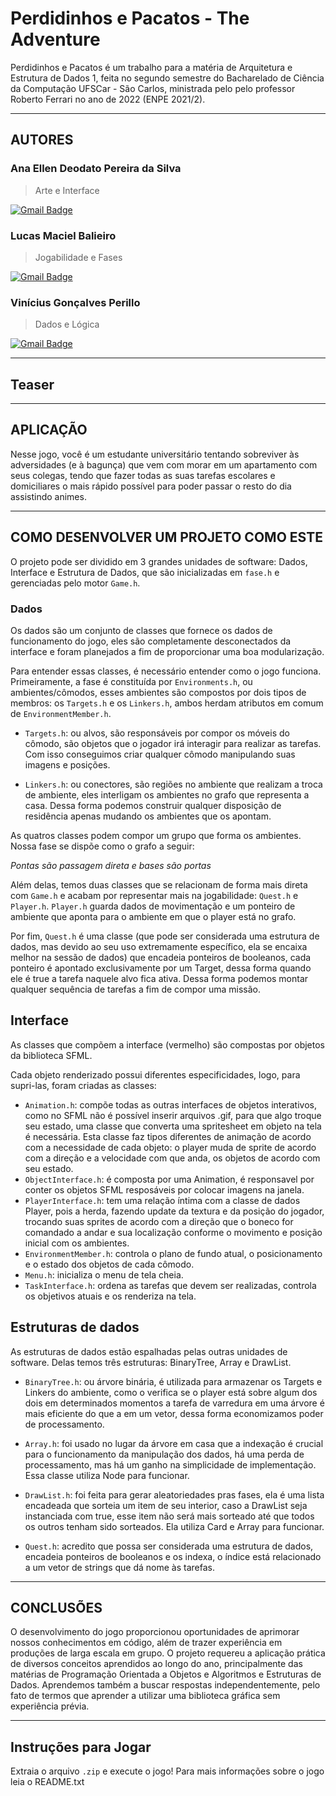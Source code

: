 # Perdidinhos e Pacatos - The Adventure

Perdidinhos e Pacatos é um trabalho para a matéria de Arquitetura e Estrutura de Dados 1, feita no segundo semestre do Bacharelado de Ciência da Computação UFSCar - São Carlos, ministrada pelo pelo professor Roberto Ferrari no ano de 2022 (ENPE 2021/2).

___

## AUTORES

### Ana Ellen Deodato Pereira da Silva 
> Arte e Interface

[![Gmail Badge](https://img.shields.io/badge/--c14438?style=flat-square&logo=Gmail&logoColor=white&link=mailto:vinicius.perillo25@gmail.com)](mailto:vinicius.perillo25@gmail.com)

### Lucas Maciel Balieiro 
> Jogabilidade e Fases

[![Gmail Badge](https://img.shields.io/badge/-lucas.macbali@gmail.com-c14438?style=flat-square&logo=Gmail&logoColor=white&link=mailto:lucas.macbali@gmail.com)](mailto:lucas.macbali@gmail.com)

### Vinícius Gonçalves Perillo 
> Dados e Lógica

[![Gmail Badge](https://img.shields.io/badge/-vinicius.perillo25@gmail.com-c14438?style=flat-square&logo=Gmail&logoColor=white&link=mailto:vinicius.perillo25@gmail.com)](mailto:vinicius.perillo25@gmail.com)

___

## Teaser
___

## APLICAÇÃO

Nesse jogo, você é um estudante universitário tentando sobreviver às adversidades (e à bagunça) que vem com morar em um apartamento com seus colegas, tendo que fazer todas as suas tarefas escolares e domiciliares o mais rápido possível para poder passar o resto do dia assistindo animes.


___

## COMO DESENVOLVER UM PROJETO COMO ESTE

O projeto pode ser dividido em 3 grandes unidades de software: Dados, Interface e Estrutura de Dados, que são inicializadas em `fase.h` e gerenciadas pelo motor `Game.h`.

### Dados
Os dados são um conjunto de classes que fornece os dados de funcionamento do jogo, eles são completamente desconectados da interface e foram planejados a fim de proporcionar uma boa modularização.

Para entender essas classes, é necessário entender como o jogo funciona. Primeiramente, a fase é constituída por `Environments.h`, ou ambientes/cômodos, esses ambientes são compostos por dois tipos de membros: os `Targets.h` e os `Linkers.h`, ambos herdam atributos em comum de `EnvironmentMember.h`. 

- `Targets.h`: ou alvos, são responsáveis por compor os móveis do cômodo, são objetos que o jogador irá interagir para realizar as tarefas. Com isso conseguimos criar qualquer cômodo manipulando suas imagens e posições. 

- `Linkers.h`: ou conectores, são regiões no ambiente que realizam a troca de ambiente, eles interligam os ambientes no grafo que representa a casa. Dessa forma podemos construir qualquer disposição de residência apenas mudando os ambientes que os apontam. 

As quatros classes podem compor um grupo que forma os ambientes. Nossa fase se dispõe como o grafo a seguir: 

*Pontas são passagem direta e bases são portas*

Além delas, temos duas classes que se relacionam de forma mais direta com `Game.h` e acabam por representar mais na jogabilidade: `Quest.h` e `Player.h`. 
`Player.h` guarda dados de movimentação e um ponteiro de ambiente que aponta para o ambiente em que o player está no grafo. 

Por fim, `Quest.h` é uma classe (que pode ser considerada uma estrutura de dados, mas devido ao seu uso extremamente específico, ela se encaixa melhor na sessão de dados) que encadeia ponteiros de booleanos, cada ponteiro é apontado exclusivamente por um Target, dessa forma quando ele é true a tarefa naquele alvo fica ativa. Dessa forma podemos montar qualquer sequência de tarefas a fim de compor uma missão.

## Interface
As classes que compõem a interface (vermelho) são compostas por objetos da biblioteca SFML.

Cada objeto renderizado possui diferentes especificidades, logo, para supri-las, foram criadas as classes:  

- `Animation.h`: compõe todas as outras interfaces de objetos interativos, como no SFML não é possível inserir arquivos .gif, para que algo troque seu estado, uma classe que converta uma spritesheet em objeto na tela é necessária. Esta classe faz tipos diferentes de animação de acordo com a necessidade de cada objeto: o player muda de sprite de acordo com a direção e a velocidade com que anda, os objetos de acordo com seu estado.
- `ObjectInterface.h`: é composta por uma Animation, é responsavel por conter os objetos SFML resposáveis por colocar imagens na janela.
- `PlayerInterface.h`: tem uma relação íntima com a classe de dados Player, pois a herda, fazendo update da textura e da posição do jogador, trocando suas sprites de acordo com a direção que o boneco for comandado a andar e sua localização conforme o movimento e posição inicial com os ambientes.
- `EnvironmentMember.h`: controla o plano de fundo atual, o posicionamento e o estado dos objetos de cada cômodo.
- `Menu.h`: inicializa o menu de tela cheia.
- `TaskInterface.h`: ordena as tarefas que devem ser realizadas, controla os objetivos atuais e os renderiza na tela.

 
## Estruturas de dados
As estruturas de dados estão espalhadas pelas outras unidades de software. Delas temos três estruturas: BinaryTree, Array e DrawList. 

- `BinaryTree.h`: ou árvore binária, é utilizada para armazenar os Targets e Linkers do ambiente, como o verifica se o player está sobre algum dos dois em determinados momentos a tarefa de varredura em uma árvore é mais eficiente do que a em um vetor, dessa forma economizamos poder de processamento. 

- `Array.h`: foi usado no lugar da árvore em casa que a indexação é crucial para o funcionamento da manipulação dos dados, há uma perda de processamento, mas há um ganho na simplicidade de implementação. Essa classe utiliza Node para funcionar. 

- `DrawList.h`: foi feita para gerar aleatoriedades pras fases, ela é uma lista encadeada que sorteia um item de seu interior, caso a DrawList seja instanciada com true, esse item não será mais sorteado até que todos os outros tenham sido sorteados. Ela utiliza Card e Array para funcionar. 

- `Quest.h`: acredito que possa ser considerada uma estrutura de dados, encadeia ponteiros de booleanos e os indexa, o índice está relacionado a um vetor de strings que dá nome às tarefas.	

___

## CONCLUSÕES 

O desenvolvimento do jogo proporcionou oportunidades de aprimorar nossos conhecimentos em código, além de trazer experiência em produções de larga escala em grupo. O projeto requereu a aplicação prática de diversos conceitos aprendidos ao longo do ano, principalmente das matérias de Programação Orientada a Objetos e Algoritmos e Estruturas de Dados. Aprendemos também a buscar respostas independentemente, pelo fato de termos que aprender a utilizar uma biblioteca gráfica sem experiência prévia.

___

## Instruções para Jogar

Extraia o arquivo `.zip` e execute o jogo!
Para mais informações sobre o jogo leia o README.txt

